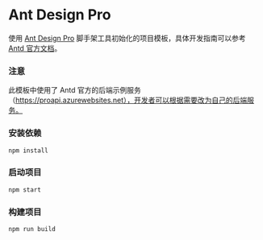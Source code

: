 # Ant Design Pro

使用 [Ant Design Pro](https://pro.ant.design) 脚手架工具初始化的项目模板，具体开发指南可以参考 [Antd 官方文档](https://pro.ant.design/zh-CN/docs/overview)。

### 注意

此模板中使用了 Antd 官方的后端示例服务（https://proapi.azurewebsites.net），开发者可以根据需要改为自己的后端服务。

### 安装依赖

```bash
npm install
```

### 启动项目

```bash
npm start
```

### 构建项目

```bash
npm run build
```
